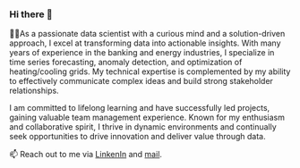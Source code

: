 ### Hi there 👋

 👩‍💻As a passionate data scientist with a curious mind and a solution-driven approach, I excel at transforming data into actionable insights. With many years of experience in the banking and energy industries, I specialize in time series forecasting, anomaly detection, and optimization of heating/cooling grids. My technical expertise is complemented by my ability to effectively communicate complex ideas and build strong stakeholder relationships.

I am committed to lifelong learning and have successfully led projects, gaining valuable team management experience. Known for my enthusiasm and collaborative spirit, I thrive in dynamic environments and continually seek opportunities to drive innovation and deliver value through data.

📫 Reach out to me via [LinkenIn](https://www.linkedin.com/in/mihaela-daniela-morariu/) and [mail](mailto:daniela.morariu1990@gmail.com).

